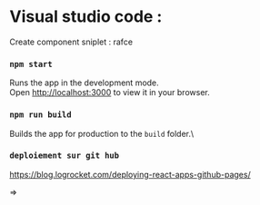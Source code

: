 # Visual studio code :

Create component sniplet :
rafce

### `npm start`

Runs the app in the development mode.\
Open [http://localhost:3000](http://localhost:3000) to view it in your browser.

### `npm run build`

Builds the app for production to the `build` folder.\

### `deploiement sur git hub`
https://blog.logrocket.com/deploying-react-apps-github-pages/

=>
